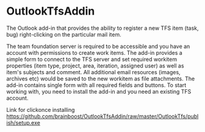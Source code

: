 OutlookTfsAddin
===============

The Outlook add-in that provides the ability to register a new TFS item (task, bug) right-clicking on the particular mail item.

The team foundation server is required to be accessible and you have an account with permissions to create work items. The add-in provides a simple form to connect to the TFS server and set required workitem properties (item type, project, area, iteration, assigned user) as well as item's subjects and comment. All additional email resources (images, archives etc) would be saved to the new workitem as file attachments. The add-in contains single form with all required fields and buttons. To start working with, you need to install the add-in and you need an existing TFS account. 

Link for clickonce installing https://github.com/brainboost/OutlookTfsAddin/raw/master/OutlookTfs/publish/setup.exe
